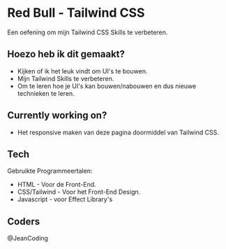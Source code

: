 # Red Bull - Tailwind CSS
Een oefening om mijn Tailwind CSS Skills te verbeteren.


## Hoezo heb ik dit gemaakt?
- Kijken of ik het leuk vindt om UI's te bouwen.
- Mijn Tailwind Skills te verbeteren.
- Om te leren hoe je UI's kan bouwen/nabouwen en dus nieuwe technieken te leren.

## Currently working on?
- Het responsive maken van deze pagina doormiddel van Tailwind CSS.

## Tech

Gebruikte Programmeertalen:

- HTML - Voor de Front-End.
- CSS/Tailwind - Voor het Front-End Design.
- Javascript - voor Effect Library's

## Coders
@JeanCoding
